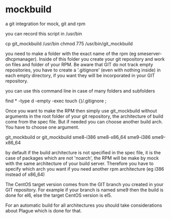 mockbuild
=========

a git integration for mock, git and rpm

you can	record this script in /usr/bin

 cp git_mockbuild /usr/bin
 chmod 775 /usr/bin/git_mockbuild

you need to make a folder with the exact name of the rpm (eg smeserver-dhcpmanager). Inside of this folder you create your git repository and work on files and folder of your RPM. Be aware that GIT do not track empty repositories, you have to create a '.gitignore' (even with nothing inside) in each empty directory, if you want they will be incorporated in your GIT repository.

you can	use this command line in case of many folders and subfolders

 find * -type d -empty -exec touch {}/.gitignore \;

Once you want to make the RPM then simply use git_mockbuild without arguments in the root folder of your git repository, the architecture of build come from the spec file. But if needed you can  choose another build arch. You have to choose one argument.

 git_mockbuild
or
 git_mockbuild sme8-i386 sme8-x86_64 sme9-i386 sme9-x86_64

by default if the build architecture is not specified in the spec file, it is the case of packages which are not 'noarch', the RPM will be make by mock with the same architecture of your build server. Therefore you have to specify which arch you want if you need another rpm architecture (eg i386 instead of x86_64)

The CentOS target version comes from the GIT branch you created in your GIT repository. For example if your branch is named sme9 then the build is done for el6, else the target CentOS version is el5.

For an automatic build for all architectures you should take considerations about Plague which is done for that.



